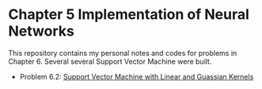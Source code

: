 # Chapter 5 Implementation of Neural Networks

This repository contains my personal notes and codes for problems in Chapter 6. Several several Support Vector Machine were built.

- Problem 6.2: [Support Vector Machine with Linear and Guassian Kernels](https://github.com/Hatchin/Machine-Learning-Zhou_Zhihua/tree/master/Chap6/Problem6.2)


